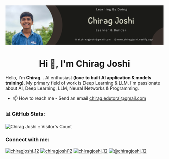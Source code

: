 <div align="center">
<img alt="desktop-oil-painting" src="https://raw.githubusercontent.com/chiragjoshi12/chiragjoshi12/main/images/Black%20Photo%20Attorney%20at%20Law%20LinkedIn%20Banner.png">
</div>

<h1 align="center">Hi 👋, I'm Chirag Joshi</h1>
<!-- <h3 align="center">Making Humanity better by racing towards achieving abundance of INTELLIGENCE.</h3> -->

Hello, I'm <strong>Chirag</strong>. . AI enthusiast <strong>(love to built AI application & models training)</strong>. My primary field of work is Deep Learning & LLM. I'm passionate about AI, Deep Learning, LLM, Neural Networks & Programming.

- 📫 How to reach me - Send an email [chirag.edutorai@gmail.com](mailto:chirag.edutorai@gmail.com)

### 📊 GitHub Stats:
<img src="https://profile-counter.glitch.me/chiragjoshi12/count.svg" alt="Chirag Joshi :: Visitor's Count" />

<h3 align="left">Connect with me:</h3>
<p align="left">
<a href="https://twitter.com/chiragjoshi_12" target="blank"><img align="center" src="https://raw.githubusercontent.com/rahuldkjain/github-profile-readme-generator/master/src/images/icons/Social/twitter.svg" alt="chiragjoshi_12" height="30" width="40" /></a>
<a href="https://linkedin.com/in/chiragjoshi12" target="blank"><img align="center" src="https://raw.githubusercontent.com/rahuldkjain/github-profile-readme-generator/master/src/images/icons/Social/linked-in-alt.svg" alt="chiragjoshi12" height="30" width="40" /></a>
<a href="https://instagram.com/chiragjoshi_12" target="blank"><img align="center" src="https://raw.githubusercontent.com/rahuldkjain/github-profile-readme-generator/master/src/images/icons/Social/instagram.svg" alt="chiragjoshi_12" height="30" width="40" /></a>
<a href="[https://medium.com/@chiragjoshi_12](https://medium.com/@chirag-ai)" target="blank"><img align="center" src="https://raw.githubusercontent.com/rahuldkjain/github-profile-readme-generator/master/src/images/icons/Social/medium.svg" alt="@chiragjoshi_12" height="30" width="40" /></a>
</p>
<br>
